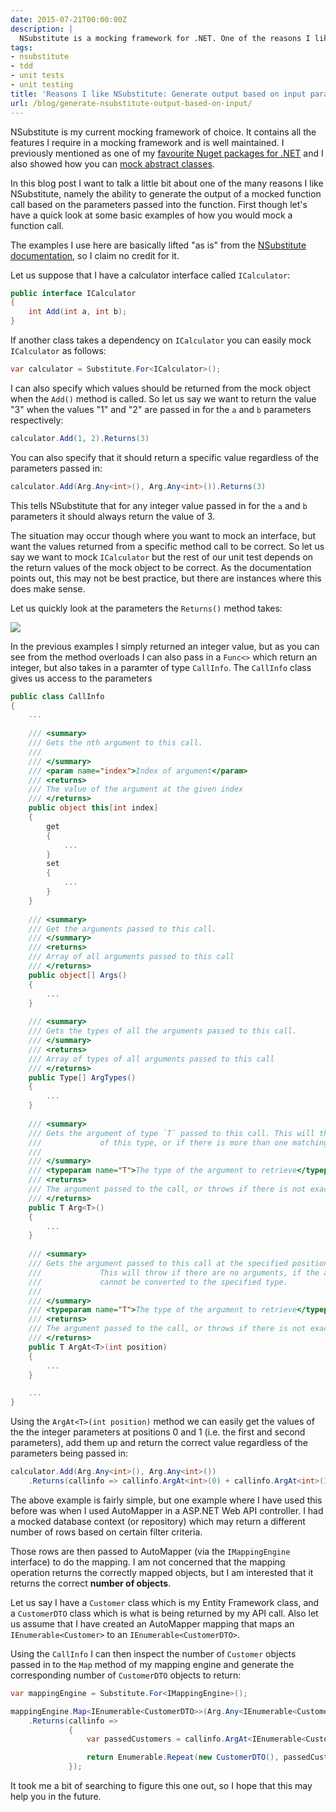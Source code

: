 ```yaml
---
date: 2015-07-21T00:00:00Z
description: |
  NSubstitute is a mocking framework for .NET. One of the reasons I like NSubstitute is because you can generate the output for a mocked function call, based on the input parameters passed to the function.
tags:
- nsubstitute
- tdd
- unit tests
- unit testing
title: 'Reasons I like NSubstitute: Generate output based on input parameters'
url: /blog/generate-nsubstitute-output-based-on-input/
---
```


NSubstitute is my current mocking framework of choice. It contains all the features I require in a mocking framework and is well maintained. I previously mentioned as one of my [favourite Nuget packages for .NET](http://www.jerriepelser.com/blog/my-favourite-nuget-packages-for-dotnet) and I also showed how you can [mock abstract classes](http://www.jerriepelser.com/blog/mocking-abstract-class-using-nsubstitute). 

In this blog post I want to talk a little bit about one of the many reasons I like NSubstitute, namely the ability to generate the output of a mocked function call based on the parameters passed into the function. First though let's have a quick look at some basic examples of how you would mock a function call. 

The examples I use here are basically lifted "as is" from the [NSubstitute documentation](http://nsubstitute.github.io/help.html), so I claim no credit for it.

Let us suppose that I have a calculator interface called `ICalculator`:

``` csharp
public interface ICalculator
{
    int Add(int a, int b);
}
```

If another class takes a dependency on `ICalculator` you can easily mock `ICalculator` as follows:

``` csharp
var calculator = Substitute.For<ICalculator>();
``` 

I can also specify which values should be returned from the mock object when the `Add()` method is called. So let us say we want to return the value "3" when the values "1" and "2" are passed in for the `a` and `b` parameters respectively:

``` csharp
calculator.Add(1, 2).Returns(3)
```

You can also specify that it should return a specific value regardless of the parameters passed in:

``` csharp
calculator.Add(Arg.Any<int>(), Arg.Any<int>()).Returns(3)
```

This tells NSubstitute that for any integer value passed in for the `a` and `b` parameters it should always return the value of 3.

The situation may occur though where you want to mock an interface, but want the values returned from a specific method call to be correct. So let us say we want to mock `ICalculator` but the rest of our unit test depends on the return values of the mock object to be correct. As the documentation points out, this may not be best practice, but there are instances where this does make sense.  

Let us quickly look at the parameters the `Returns()` method takes:

![](/assets/images/generate-nsubstitute-output-based-on-input/returns-method-parameters.png)

In the previous examples I simply returned an integer value, but as you can see from the method overloads I can also pass in a `Func<>` which return an integer, but also takes in a paramter of type `CallInfo`. The `CallInfo` class gives us access to the parameters 

``` csharp
public class CallInfo
{
	...
	
	/// <summary>
	/// Gets the nth argument to this call.
	/// 
	/// </summary>
	/// <param name="index">Index of argument</param>
	/// <returns>
	/// The value of the argument at the given index
	/// </returns>
	public object this[int index]
	{
		get
		{
			...
		}
		set
		{
			...
		}
	}
	
	/// <summary>
	/// Get the arguments passed to this call.
	/// </summary>
	/// <returns>
	/// Array of all arguments passed to this call
	/// </returns>
	public object[] Args()
	{
		...
	}
	
	/// <summary>
	/// Gets the types of all the arguments passed to this call.
	/// </summary>
	/// <returns>
	/// Array of types of all arguments passed to this call
	/// </returns>
	public Type[] ArgTypes()
	{
		...
	}
	
	/// <summary>
	/// Gets the argument of type `T` passed to this call. This will throw if there are no arguments
	///             of this type, or if there is more than one matching argument.
	/// 
	/// </summary>
	/// <typeparam name="T">The type of the argument to retrieve</typeparam>
	/// <returns>
	/// The argument passed to the call, or throws if there is not exactly one argument of this type
	/// </returns>
	public T Arg<T>()
	{
		...
	}
	
	/// <summary>
	/// Gets the argument passed to this call at the specified position converted to type `T`.
	///             This will throw if there are no arguments, if the argument is out of range or if it
	///             cannot be converted to the specified type.
	/// 
	/// </summary>
	/// <typeparam name="T">The type of the argument to retrieve</typeparam><param name="position"/>
	/// <returns>
	/// The argument passed to the call, or throws if there is not exactly one argument of this type
	/// </returns>
	public T ArgAt<T>(int position)
	{
		...
	}

	...
}
``` 

Using the `ArgAt<T>(int position)` method we can easily get the values of the the integer parameters at positions 0 and 1 (i.e. the first and second parameters), add them up and return the correct value regardless of the parameters being passed in:

``` csharp
calculator.Add(Arg.Any<int>(), Arg.Any<int>())
    .Returns(callinfo => callinfo.ArgAt<int>(0) + callinfo.ArgAt<int>(1));
```

The above example is fairly simple, but one example where I have used this before was when I used AutoMapper in a ASP.NET Web API controller. I had a mocked database context (or repository) which may return a different number of rows based on certain filter criteria. 

Those rows are then passed to AutoMapper (via the `IMappingEngine` interface) to do the mapping. I am not concerned that the mapping operation returns the correctly mapped objects, but I am interested that it returns the correct **number of objects**.

Let us say I have a `Customer` class which is my Entity Framework class, and a `CustomerDTO` class which is what is being returned by my API call. Also let us assume that I have created an AutoMapper mapping that maps an `IEnumerable<Customer>` to an `IEnumerable<CustomerDTO>`. 

Using the `CallInfo` I can then inspect the number of `Customer` objects passed in to the `Map` method of my mapping engine and generate the corresponding number of `CustomerDTO` objects to return: 

```csharp
var mappingEngine = Substitute.For<IMappingEngine>();

mappingEngine.Map<IEnumerable<CustomerDTO>>(Arg.Any<IEnumerable<Customer>>())
    .Returns(callinfo =>
             {
                 var passedCustomers = callinfo.ArgAt<IEnumerable<Customer>>(0);

                 return Enumerable.Repeat(new CustomerDTO(), passedCustomers.Count());
             });
```

It took me a bit of searching to figure this one out, so I hope that this may help you in the future.
